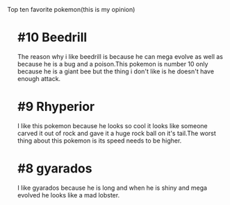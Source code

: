 <DOCTYPE html>
<head>
<body>
Top ten favorite pokemon(this is my opinion)
</body>
</head>
<ul>
<h1>#10 Beedrill</h1>
<p>The reason why i like beedrill is because he can mega evolve as well as because he is a bug and a poison.This pokemon is number 10 only because he is a giant bee but the thing i don't like is he doesn't have enough attack.
<h1>#9 Rhyperior</h1>
<p>I like this pokemon because he looks so cool it looks like someone carved it out of rock and gave it a huge rock ball on it's tail.The worst thing about this pokemon is its speed needs to be higher.</p>
<h1>#8 gyarados</h1>
<p>I like gyarados because he is long and when he is shiny and mega evolved he looks like a mad lobster.
